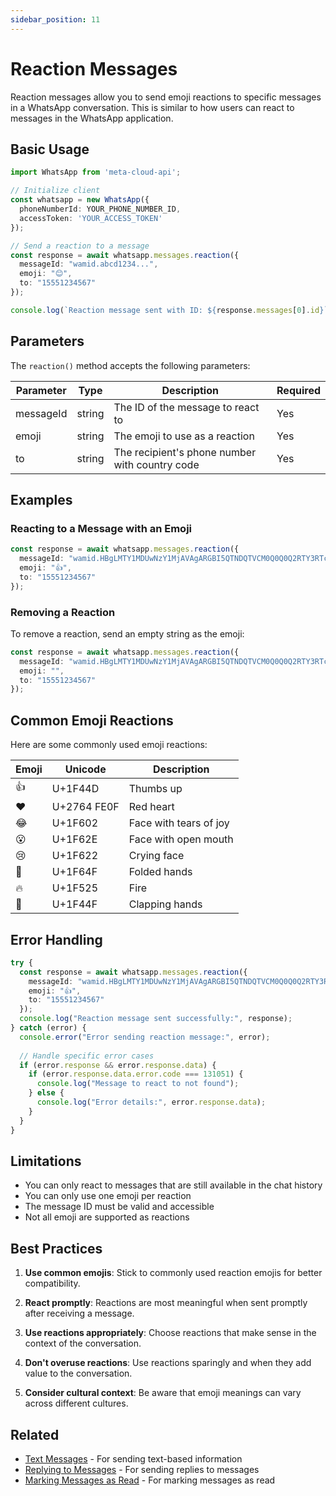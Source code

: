```yaml
---
sidebar_position: 11
---
```


# Reaction Messages

Reaction messages allow you to send emoji reactions to specific messages in a WhatsApp conversation. This is similar to how users can react to messages in the WhatsApp application.

## Basic Usage

```typescript
import WhatsApp from 'meta-cloud-api';

// Initialize client
const whatsapp = new WhatsApp({
  phoneNumberId: YOUR_PHONE_NUMBER_ID,
  accessToken: 'YOUR_ACCESS_TOKEN'
});

// Send a reaction to a message
const response = await whatsapp.messages.reaction({
  messageId: "wamid.abcd1234...",
  emoji: "😊",
  to: "15551234567"
});

console.log(`Reaction message sent with ID: ${response.messages[0].id}`);
```

## Parameters

The `reaction()` method accepts the following parameters:

| Parameter | Type | Description | Required |
|-----------|------|-------------|----------|
| messageId | string | The ID of the message to react to | Yes |
| emoji | string | The emoji to use as a reaction | Yes |
| to | string | The recipient's phone number with country code | Yes |

## Examples

### Reacting to a Message with an Emoji

```typescript
const response = await whatsapp.messages.reaction({
  messageId: "wamid.HBgLMTY1MDUwNzY1MjAVAgARGBI5QTNDQTVCM0Q0Q0Q2RTY3RTcA",
  emoji: "👍",
  to: "15551234567"
});
```

### Removing a Reaction

To remove a reaction, send an empty string as the emoji:

```typescript
const response = await whatsapp.messages.reaction({
  messageId: "wamid.HBgLMTY1MDUwNzY1MjAVAgARGBI5QTNDQTVCM0Q0Q0Q2RTY3RTcA",
  emoji: "",
  to: "15551234567"
});
```

## Common Emoji Reactions

Here are some commonly used emoji reactions:

| Emoji | Unicode | Description |
|-------|---------|-------------|
| 👍 | U+1F44D | Thumbs up |
| ❤️ | U+2764 FE0F | Red heart |
| 😂 | U+1F602 | Face with tears of joy |
| 😮 | U+1F62E | Face with open mouth |
| 😢 | U+1F622 | Crying face |
| 🙏 | U+1F64F | Folded hands |
| 🔥 | U+1F525 | Fire |
| 👏 | U+1F44F | Clapping hands |

## Error Handling

```typescript
try {
  const response = await whatsapp.messages.reaction({
    messageId: "wamid.HBgLMTY1MDUwNzY1MjAVAgARGBI5QTNDQTVCM0Q0Q0Q2RTY3RTcA",
    emoji: "👍",
    to: "15551234567"
  });
  console.log("Reaction message sent successfully:", response);
} catch (error) {
  console.error("Error sending reaction message:", error);
  
  // Handle specific error cases
  if (error.response && error.response.data) {
    if (error.response.data.error.code === 131051) {
      console.log("Message to react to not found");
    } else {
      console.log("Error details:", error.response.data);
    }
  }
}
```

## Limitations

- You can only react to messages that are still available in the chat history
- You can only use one emoji per reaction
- The message ID must be valid and accessible
- Not all emoji are supported as reactions

## Best Practices

1. **Use common emojis**: Stick to commonly used reaction emojis for better compatibility.

2. **React promptly**: Reactions are most meaningful when sent promptly after receiving a message.

3. **Use reactions appropriately**: Choose reactions that make sense in the context of the conversation.

4. **Don't overuse reactions**: Use reactions sparingly and when they add value to the conversation.

5. **Consider cultural context**: Be aware that emoji meanings can vary across different cultures.

## Related

- [Text Messages](./text.md) - For sending text-based information
- [Replying to Messages](../messaging-guide.md#replying-to-messages) - For sending replies to messages
- [Marking Messages as Read](../messaging-guide.md#marking-messages-as-read) - For marking messages as read
